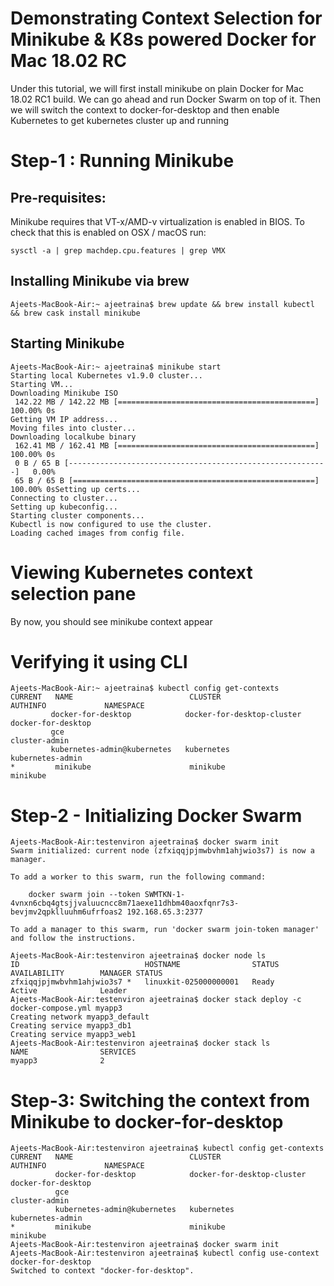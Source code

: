 # Demonstrating Context Selection for Minikube & K8s powered Docker for Mac 18.02 RC

Under this tutorial, we will first install minikube on plain Docker for Mac 18.02 RC1 build. We can go ahead and run Docker Swarm on top of it. Then we will switch the context to docker-for-desktop and then enable Kubernetes to get kubernetes cluster up and running

# Step-1 : Running Minikube

## Pre-requisites:

Minikube requires that VT-x/AMD-v virtualization is enabled in BIOS. To check that this is enabled on OSX / macOS run:

```
sysctl -a | grep machdep.cpu.features | grep VMX
```

## Installing Minikube via brew

```
Ajeets-MacBook-Air:~ ajeetraina$ brew update && brew install kubectl && brew cask install minikube
```

## Starting Minikube

```
Ajeets-MacBook-Air:~ ajeetraina$ minikube start
Starting local Kubernetes v1.9.0 cluster...
Starting VM...
Downloading Minikube ISO
 142.22 MB / 142.22 MB [============================================] 100.00% 0s
Getting VM IP address...
Moving files into cluster...
Downloading localkube binary
 162.41 MB / 162.41 MB [============================================] 100.00% 0s
 0 B / 65 B [----------------------------------------------------------]   0.00%
 65 B / 65 B [======================================================] 100.00% 0sSetting up certs...
Connecting to cluster...
Setting up kubeconfig...
Starting cluster components...
Kubectl is now configured to use the cluster.
Loading cached images from config file.
 ```
 
 # Viewing Kubernetes context selection pane
 
 By now, you should see minikube context appear 
 
 # Verifying it using CLI
 
 ```
 Ajeets-MacBook-Air:~ ajeetraina$ kubectl config get-contexts
CURRENT   NAME                          CLUSTER                      AUTHINFO             NAMESPACE
          docker-for-desktop            docker-for-desktop-cluster   docker-for-desktop
          gce                                                        cluster-admin
          kubernetes-admin@kubernetes   kubernetes                   kubernetes-admin
*         minikube                      minikube                     minikube
```

# Step-2 - Initializing Docker Swarm 

```
Ajeets-MacBook-Air:testenviron ajeetraina$ docker swarm init
Swarm initialized: current node (zfxiqqjpjmwbvhm1ahjwio3s7) is now a manager.

To add a worker to this swarm, run the following command:

    docker swarm join --token SWMTKN-1-4vnxn6cbq4gtsjjvaluucncc8m71aexe11dhbm40aoxfqnr7s3-bevjmv2qpklluuhm6ufrfoas2 192.168.65.3:2377

To add a manager to this swarm, run 'docker swarm join-token manager' and follow the instructions.

Ajeets-MacBook-Air:testenviron ajeetraina$ docker node ls
ID                            HOSTNAME                STATUS              AVAILABILITY        MANAGER STATUS
zfxiqqjpjmwbvhm1ahjwio3s7 *   linuxkit-025000000001   Ready               Active              Leader
Ajeets-MacBook-Air:testenviron ajeetraina$ docker stack deploy -c docker-compose.yml myapp3
Creating network myapp3_default
Creating service myapp3_db1
Creating service myapp3_web1
Ajeets-MacBook-Air:testenviron ajeetraina$ docker stack ls
NAME                SERVICES
myapp3              2
```

# Step-3: Switching the context from Minikube to docker-for-desktop

```
Ajeets-MacBook-Air:testenviron ajeetraina$ kubectl config get-contexts
CURRENT   NAME                          CLUSTER                      AUTHINFO             NAMESPACE
          docker-for-desktop            docker-for-desktop-cluster   docker-for-desktop
          gce                                                        cluster-admin
          kubernetes-admin@kubernetes   kubernetes                   kubernetes-admin
*         minikube                      minikube                     minikube
Ajeets-MacBook-Air:testenviron ajeetraina$ docker swarm init
Ajeets-MacBook-Air:testenviron ajeetraina$ kubectl config use-context docker-for-desktop
Switched to context "docker-for-desktop".
```


 

